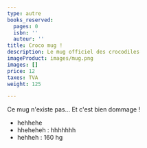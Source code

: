 ```yaml
---
type: autre
books_reserved:
  pages: 0
  isbn: ''
  auteur: ''
title: Croco mug !
description: Le mug officiel des crocodiles
imageProduct: images/mug.png
images: []
price: 12
taxes: TVA
weight: 125

---
```

Ce mug n'existe pas… Et c'est bien dommage !

* hehhehe
* hheheheh :           hhhhhhh
* hehheh : 160 hg